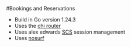#Bookings and Reservations

- Build in Go version 1.24.3
- Uses the [chi router](https://github.com/go-chi/chi/v5)
- Uses alex edwards [SCS](https://github.com/alexedwards/scs/v2) session management
- Uses [nosurf](https://github.com/justinas/nosurf)
